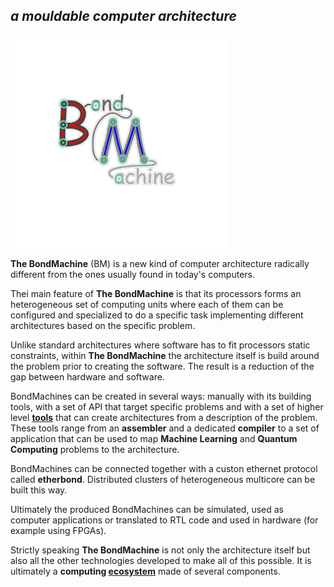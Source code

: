 ## ***a mouldable computer architecture***

![BondMachine Logo](logob.png)

**The BondMachine** (BM) is a new kind of computer architecture radically different from the ones usually found in today's computers.  

Thei main feature of **The BondMachine** is that its processors forms an heterogeneous set of computing units where each of them can be configured and specialized to do a specific task implementing different architectures based on the specific problem.

Unlike standard architectures where software has to fit processors static constraints, within **The BondMachine** the architecture itself is build around the problem prior to creating the software. The result is a reduction of the gap between hardware and software. 

BondMachines can be created in several ways: manually with its building tools, with a set of API that target specific problems and with a set of higher level [**tools**](tools) that can create architectures from a description of the problem. These tools range from an **assembler** and a dedicated **compiler** to a set of application that can be used to map **Machine Learning** and **Quantum Computing** problems to the architecture.

BondMachines can be connected together with a custon ethernet protocol called **etherbond**. Distributed clusters of heterogeneous multicore can be built this way.

Ultimately the produced BondMachines can be simulated, used as computer applications or translated to RTL code and used in hardware (for example using FPGAs).

Strictly speaking **The BondMachine** is not only the architecture itself but also all the other technologies developed to make all of this possible. It is ultimately a **computing [ecosystem](ecosystem)** made of several components.

